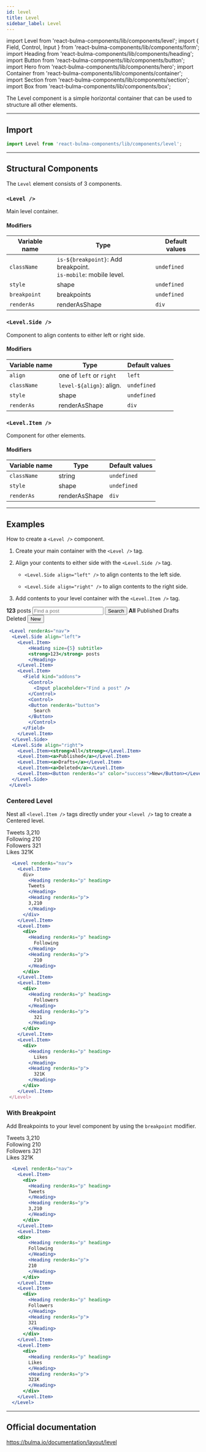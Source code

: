 ```yaml
---
id: level
title: Level
sidebar_label: Level
---
```



import Level from 'react-bulma-components/lib/components/level';
import { Field, Control, Input } from 'react-bulma-components/lib/components/form';
import Heading from 'react-bulma-components/lib/components/heading';
import Button from 'react-bulma-components/lib/components/button';
import Hero from 'react-bulma-components/lib/components/hero';
import Container from 'react-bulma-components/lib/components/container';
import Section from 'react-bulma-components/lib/components/section';
import Box from 'react-bulma-components/lib/components/box'; 



The Level component is a simple horizontal container that can be used to structure all other elements.



---

## **Import**

```js
import Level from 'react-bulma-components/lib/components/level';
```

---

## **Structural Components**

The `Level` element consists of 3 components.

### `<Level />` 

 Main level container.

 #### **Modifiers**

Variable name          |    Type                                | Default  values  
-----------------------|----------------------------------------|------------------
`className`           | `is-${breakpoint}`: Add breakpoint. <br /> `is-mobile`: mobile level. | `undefined`     
`style`                | shape                                  | `undefined`     
`breakpoint`           | breakpoints                            | `undefined`    
`renderAs`             | renderAsShape                          | `div`         


### `<Level.Side />` 

Component to align contents to either left or right side.

#### **Modifiers**


Variable name           |    Type                                | Default  values  
------------------------|----------------------------------------|------------------
`align`                 | one of `left` or `right`               |  `left`         
`className`             | `level-${align}`: align.               | `undefined`     
`style`                 | shape                                  | `undefined`         
`renderAs`              | renderAsShape                          | `div`         



### `<Level.Item />` 

 Component for other elements.

 #### **Modifiers**


Variable name           |    Type                                   | Default  values   
------------------------|-------------------------------------------|------------------
`className`             | string                                    | `undefined`     
`style`                 | shape                                     | `undefined`        
`renderAs`              | renderAsShape                             | `div`         

---

## **Examples**

How to create a ```<Level />``` component.

1. Create your main container with the ```<Level />``` tag.

2. Align your contents to either side with the ```<Level.Side />``` tag.

    *   ```<Level.Side align="left" />``` to align contents to the left side.

    *   ```<Level.Side align="right" />``` to align contents to the right side.

3. Add contents to your level container with the ```<Level.Item />``` tag.


<Box>
  <Level renderAs="nav">
    <Level.Side align="left">
      <Level.Item>
        <Heading size={5} subtitle>
          <strong>123</strong> posts
        </Heading>
      </Level.Item>
      <Level.Item>
        <Field kind="addons">
          <Control>
            <Input placeholder="Find a post" />
          </Control>
          <Control>
          <Button renderAs="button">
            Search
          </Button>
          </Control>
        </Field>
      </Level.Item>
    </Level.Side>
    <Level.Side align="right">
      <Level.Item><strong>All</strong></Level.Item>
      <Level.Item><a>Published</a></Level.Item>
      <Level.Item><a>Drafts</a></Level.Item>
      <Level.Item><a>Deleted</a></Level.Item>
      <Level.Item><Button renderAs="a" color="success">New</Button></Level.Item>
    </Level.Side>
  </Level>
</Box>


```jsx
 <Level renderAs="nav">
  <Level.Side align="left">
    <Level.Item>
        <Heading size={5} subtitle>
        <strong>123</strong> posts
        </Heading>
    </Level.Item>
    <Level.Item>
      <Field kind="addons">
        <Control>
          <Input placeholder="Find a post" />
        </Control>
        <Control>
        <Button renderAs="button">
          Search
        </Button>
        </Control>
      </Field>
    </Level.Item>
  </Level.Side>
  <Level.Side align="right">
    <Level.Item><strong>All</strong></Level.Item>
    <Level.Item><a>Published</a></Level.Item>
    <Level.Item><a>Drafts</a></Level.Item>
    <Level.Item><a>Deleted</a></Level.Item>
    <Level.Item><Button renderAs="a" color="success">New</Button></Level.Item>
  </Level.Side>
 </Level>

```             

###  **Centered Level**

Nest all `<level.Item />` tags  directly under your `<level />` tag to create a Centered level.


<Box>
  <Level renderAs="nav">
    <Level.Item>
      <div>
        <Heading renderAs="p" heading>
          Tweets
        </Heading>
        <Heading renderAs="p">
          3,210
        </Heading>
      </div>
    </Level.Item>
    <Level.Item>
      <div>
        <Heading renderAs="p" heading>
          Following
        </Heading>
        <Heading renderAs="p">
          210
        </Heading>
      </div>
    </Level.Item>
    <Level.Item>
      <div>
        <Heading renderAs="p" heading>
          Followers
        </Heading>
        <Heading renderAs="p">
          321
        </Heading>
      </div>
    </Level.Item>
    <Level.Item>
      <div>
        <Heading renderAs="p" heading>
          Likes
        </Heading>
        <Heading renderAs="p">
          321K
        </Heading>
      </div>
    </Level.Item>
 </Level>
</Box>


```jsx
  <Level renderAs="nav">
    <Level.Item>
      div>
        <Heading renderAs="p" heading>
        Tweets
        </Heading>
        <Heading renderAs="p">
        3,210
        </Heading>
      </div>
    </Level.Item>
    <Level.Item>
      <div>
        <Heading renderAs="p" heading>
          Following
        </Heading>
        <Heading renderAs="p">
          210
        </Heading>
      </div>
    </Level.Item>
    <Level.Item>
      <div>
        <Heading renderAs="p" heading>
          Followers
        </Heading>
        <Heading renderAs="p">
          321
        </Heading>
      </div>
    </Level.Item>
    <Level.Item>
      <div>
        <Heading renderAs="p" heading>
          Likes
        </Heading>
        <Heading renderAs="p">
          321K
        </Heading>
      </div>
    </Level.Item>
 </Level>
```

### **With Breakpoint**

Add Breakpoints to your level component by using the `breakpoint` modifier.

<Box>
  <Level renderAs="nav" breakpoint='mobile'>
    <Level.Item>
      <div>
        <Heading renderAs="p" heading>
        Tweets
        </Heading>
        <Heading renderAs="p">
        3,210
        </Heading>
      </div>
    </Level.Item>
    <Level.Item>
    <div>
        <Heading renderAs="p" heading>
        Following
        </Heading>
        <Heading renderAs="p">
        210
        </Heading>
      </div>
    </Level.Item>
    <Level.Item>
      <div>
        <Heading renderAs="p" heading>
        Followers
        </Heading>
        <Heading renderAs="p">
        321
        </Heading>
      </div>
    </Level.Item>
    <Level.Item>
      <div>
        <Heading renderAs="p" heading>
        Likes
        </Heading>
        <Heading renderAs="p">
        321K
        </Heading>
      </div>
    </Level.Item>
  </Level>
</Box>


``` jsx
  <Level renderAs="nav">
    <Level.Item>
      <div>
        <Heading renderAs="p" heading>
        Tweets
        </Heading>
        <Heading renderAs="p">
        3,210
        </Heading>
      </div>
    </Level.Item>
    <Level.Item>
    <div>
        <Heading renderAs="p" heading>
        Following
        </Heading>
        <Heading renderAs="p">
        210
        </Heading>
      </div>
    </Level.Item>
    <Level.Item>
      <div>
        <Heading renderAs="p" heading>
        Followers
        </Heading>
        <Heading renderAs="p">
        321
        </Heading>
      </div>
    </Level.Item>
    <Level.Item>
      <div>
        <Heading renderAs="p" heading>
        Likes
        </Heading>
        <Heading renderAs="p">
        321K
        </Heading>
      </div>
    </Level.Item>
  </Level>
```

---


## Official documentation

https://bulma.io/documentation/layout/level